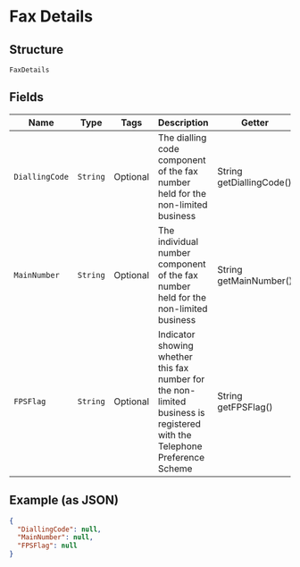 
# Fax Details

## Structure

`FaxDetails`

## Fields

| Name | Type | Tags | Description | Getter | Setter |
|  --- | --- | --- | --- | --- | --- |
| `DiallingCode` | `String` | Optional | The dialling code component of the fax number held for the non-limited business | String getDiallingCode() | setDiallingCode(String diallingCode) |
| `MainNumber` | `String` | Optional | The individual number component of the fax number held for the non-limited business | String getMainNumber() | setMainNumber(String mainNumber) |
| `FPSFlag` | `String` | Optional | Indicator showing whether this fax number for the non-limited business is registered with the Telephone Preference Scheme | String getFPSFlag() | setFPSFlag(String fPSFlag) |

## Example (as JSON)

```json
{
  "DiallingCode": null,
  "MainNumber": null,
  "FPSFlag": null
}
```

